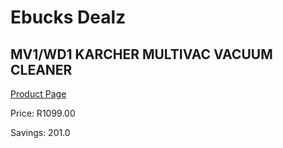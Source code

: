 
# Ebucks Dealz
## MV1/WD1 KARCHER MULTIVAC VACUUM CLEANER
[Product Page](https://www.ebucks.com/web/shop/productSelected.do?prodId=995813880&catId=998409624)

Price: R1099.00

Savings: 201.0


	